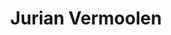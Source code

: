 ---
category: residents
layout: post
title: Jurian Vermoolen
profession: fine arts / film
website: www.fooj.nl
image: 
  - /images/residents/jurianvermoolen_01.jpg


---